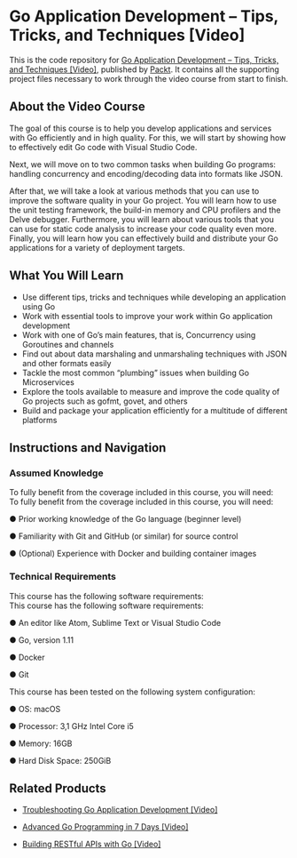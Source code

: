 # Go Application Development – Tips, Tricks, and Techniques [Video]
This is the code repository for [Go Application Development – Tips, Tricks, and Techniques [Video]](https://www.packtpub.com/application-development/go-application-development-–-tips-tricks-and-techniques-video?utm_source=github&utm_medium=repository&utm_campaign=9781789134797), published by [Packt](https://www.packtpub.com/?utm_source=github). It contains all the supporting project files necessary to work through the video course from start to finish.
## About the Video Course
The goal of this course is to help you develop applications and services with Go efficiently and in high quality. For this, we will start by showing how to effectively edit Go code with Visual Studio Code.

Next, we will move on to two common tasks when building Go programs: handling concurrency and encoding/decoding data into formats like JSON.

After that, we will take a look at various methods that you can use to improve the software quality in your Go project. You will learn how to use the unit testing framework, the build-in memory and CPU profilers and the Delve debugger. Furthermore, you will learn about various tools that you can use for static code analysis to increase your code quality even more.
Finally, you will learn how you can effectively build and distribute your Go applications for a variety of deployment targets.

<H2>What You Will Learn</H2>
<DIV class=book-info-will-learn-text>
<UL>
<LI>Use different tips, tricks and techniques while developing an application using Go 
<LI>Work with essential tools to improve your work within Go application development 
<LI>Work with one of Go’s main features, that is, Concurrency using Goroutines and channels 
<LI>Find out about data marshaling and unmarshaling techniques with JSON and other formats easily 
<LI>Tackle the most common “plumbing” issues when building Go Microservices 
<LI>Explore the tools available to measure and improve the code quality of Go projects such as gofmt, govet, and others 
<LI>Build and package your application efficiently for a multitude of different platforms </LI></UL></DIV>

## Instructions and Navigation
### Assumed Knowledge
To fully benefit from the coverage included in this course, you will need:<br/>
To fully benefit from the coverage included in this course, you will need:

●	Prior working knowledge of the Go language (beginner level)

●	Familiarity with Git and GitHub (or similar) for source control

●	(Optional) Experience with Docker and building container images

### Technical Requirements
This course has the following software requirements:<br/>
This course has the following software requirements:

●	An editor like Atom, Sublime Text or Visual Studio Code

●	Go, version 1.11

●	Docker

●	Git

This course has been tested on the following system configuration:

●	OS: macOS

●	Processor: 3,1 GHz Intel Core i5

●	Memory: 16GB

●	Hard Disk Space: 250GiB


## Related Products
* [Troubleshooting Go Application Development [Video]](https://www.packtpub.com/application-development/troubleshooting-go-application-development-video?utm_source=github&utm_medium=repository&utm_campaign=9781788997072)

* [Advanced Go Programming in 7 Days [Video]](https://www.packtpub.com/application-development/advanced-go-programming-7-days-video?utm_source=github&utm_medium=repository&utm_campaign=9781788994880)

* [Building RESTful APIs with Go [Video]](https://www.packtpub.com/application-development/building-restful-apis-go-video?utm_source=github&utm_medium=repository&utm_campaign=9781789614992)

